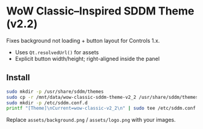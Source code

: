 # WoW Classic–Inspired SDDM Theme (v2.2)
Fixes background not loading + button layout for Controls 1.x.

- Uses `Qt.resolvedUrl()` for assets
- Explicit button width/height; right-aligned inside the panel

## Install
```bash
sudo mkdir -p /usr/share/sddm/themes
sudo cp -r /mnt/data/wow-classic-sddm-theme-v2_2 /usr/share/sddm/themes/
sudo mkdir -p /etc/sddm.conf.d
printf "[Theme]\nCurrent=wow-classic-v2_2\n" | sudo tee /etc/sddm.conf.d/theme.conf
```
Replace `assets/background.png` / `assets/logo.png` with your images.
